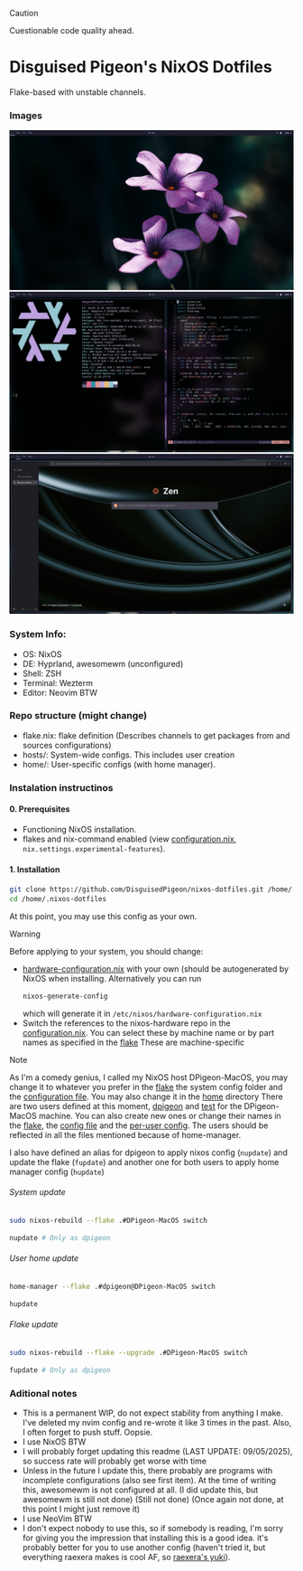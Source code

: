 > [!CAUTION]
> Cuestionable code quality ahead.

# Disguised Pigeon's NixOS Dotfiles
Flake-based with unstable channels.

### Images
![Wallpaper](./resources/screenshot_clear_screen.png)
![Terminal stuff](./resources/screenshot_nvim_neofetch.png)
![Browser](./resources/screenshot_zen.png)

### System Info:
 - OS: NixOS
 - DE: Hyprland, awesomewm (unconfigured)
 - Shell: ZSH
 - Terminal: Wezterm
 - Editor: Neovim BTW

### Repo structure (might change)
 - flake.nix: flake definition (Describes channels to get packages from and sources configurations)
 - hosts/: System-wide configs. This includes user creation
 - home/: User-specific configs (with home manager).

### Instalation instructinos
#### 0. Prerequisites
 - Functioning NixOS installation.
 - flakes and nix-command enabled (view [configuration.nix](./host/modules/nix-setup.nix#L29), `nix.settings.experimental-features`).

#### 1. Installation
```sh
git clone https://github.com/DisguisedPigeon/nixos-dotfiles.git /home/.nixos-dotfiles #This is where I store it.
cd /home/.nixos-dotfiles
```
At this point, you may use this config as your own.

> [!WARNING]
> Before applying to your system, you should change:
> - [hardware-configuration.nix](./hosts/DPigeon-MacOS/hardware-configuration.nix) with your own  (should be autogenerated by NixOS when installing. Alternatively you can run
>   ```sh
>   nixos-generate-config
>   ```
>   which will generate it in `/etc/nixos/hardware-configuration.nix`
> - Switch the references to the nixos-hardware repo in the [configuration.nix](./host/DPigeon/configuration.nix#L4). You can select these by machine name or by part names as specified in the [flake](https://github.com/NixOS/nixos-hardware/blob/master/flake.nix)
> These are machine-specific

> [!NOTE]
> As I'm a comedy genius, I called my NixOS host DPigeon-MacOS, you may change it to whatever you prefer in the [flake](flake.nix) the system config folder and the [configuration file](./hosts/DPigeon-MacOS/configuration.nix#L27). You may also change it in the [home](./home) directory
> There are two users defined at this moment, [dpigeon](./home/DPigeon-MacOS/dpigeon) and [test](./home/DPigeon-MacOS/test) for the DPigeon-MacOS machine. You can also create new ones or change their names in the [flake](flake.nix), the [config file](./host/DPigeon-MacOS/configuration.nix) and the [per-user config](./home/DPigeon-MacOS/dpigeon/home.nix).
> The users should be reflected in all the files mentioned because of home-manager.
> 
> I also have defined an alias for dpigeon to apply nixos config (`nupdate`) and update the flake (`fupdate`) and another one for both users to apply home manager config (`hupdate`)

###### System update
```sh
sudo nixos-rebuild --flake .#DPigeon-MacOS switch
```
```sh
nupdate # Only as dpigeon
```
###### User home update
```sh
home-manager --flake .#dpigeon@DPigeon-MacOS switch
```
```sh
hupdate
```

###### Flake update
```sh
sudo nixos-rebuild --flake --upgrade .#DPigeon-MacOS switch
```
```sh
fupdate # Only as dpigeon
```

### Aditional notes
 - This is a permanent WIP, do not expect stability from anything I make. I've deleted my nvim config and re-wrote it like 3 times in the past. Also, I often forget to push stuff. Oopsie.
 - I use NixOS BTW
 - I will probably forget updating this readme (LAST UPDATE: 09/05/2025), so success rate will probably get worse with time
 - Unless in the future I update this, there probably are programs with incomplete configurations (also see first item). At the time of writing this, awesomewm is not configured at all. (I did update this, but awesomewm is still not done) (Still not done) (Once again not done, at this point I might just remove it)
 - I use NeoVim BTW
 - I don't expect nobody to use this, so if somebody is reading, I'm sorry for giving you the impression that installing this is a good idea. it's probably better for you to use another config (haven't tried it, but everything raexera makes is cool AF, so [raexera's yuki](https://github.com/raexera/yuki)).
